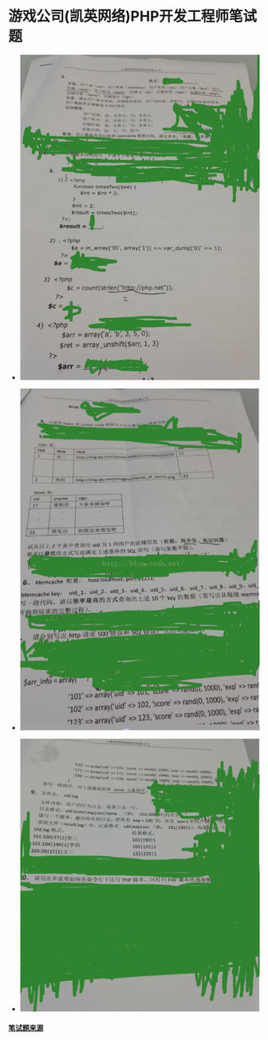 # 游戏公司(凯英网络)PHP开发工程师笔试题


- ![avatar](/picture/笔试题-1.png)

- ![avatar](/picture/笔试题-2.png)

- ![avatar](/picture/笔试题-3.png)



#### [笔试题来源](https://blog.csdn.net/whq19890827/article/details/52877758)

